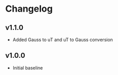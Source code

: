 # Changelog

## v1.1.0
- Added Gauss to uT and uT to Gauss conversion

## v1.0.0
- Initial baseline

